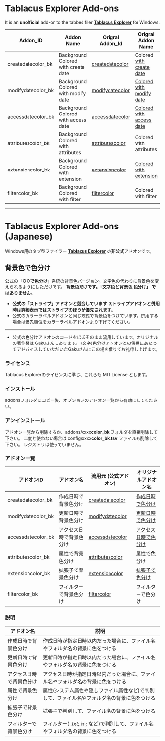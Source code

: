 # Tablacus Explorer Add-ons
It is an **unofficial** add-on to the tabbed filer [**Tablacus Explorer**](https://tablacus.github.io/explorer.html) for Windows.

| Addon_ID           | Addon Name                          | Origral Addon_Id                                                                                  | Origral Addon Name                                                                                  |
| ------------------ | ----------------------------------- | ------------------------------------------------------------------------------------------------- | --------------------------------------------------------------------------------------------------- |
| createdatecolor_bk | Background Colored with create date | [createdatecolor](https://github.com/tablacus/TablacusExplorerAddons/tree/master/createdatecolor) | [Colored with create date](https://github.com/tablacus/TablacusExplorerAddons/wiki/createdatecolor) |
| modifydatecolor_bk | Background Colored with modify date | [modifydatecolor](https://github.com/tablacus/TablacusExplorerAddons/tree/master/modifydatecolor) | [Colored with modify date](https://github.com/tablacus/TablacusExplorerAddons/wiki/modifydatecolor) |
| accessdatecolor_bk | Background Colored with access date | [accessdatecolor](https://github.com/tablacus/TablacusExplorerAddons/tree/master/accessdatecolor) | [Colored with access date](https://github.com/tablacus/TablacusExplorerAddons/wiki/accessdatecolor) |
| attributescolor_bk | Background Colored with attributes  | [attributescolor](https://github.com/tablacus/TablacusExplorerAddons/tree/master/attributescolor) | Colored with attributes                                                                             |
| extensioncolor_bk  | Background Colored with extension   | [extensioncolor](https://github.com/tablacus/TablacusExplorerAddons/tree/master/extensioncolor)   | [Colored with extension](https://github.com/tablacus/TablacusExplorerAddons/wiki/extensioncolor)    |
| filtercolor_bk     | Background Colored with filter      | [filtercolor](https://github.com/tablacus/TablacusExplorerAddons/tree/master/filtercolor)         | Colored with filter                                                                                 |

---
# Tablacus Explorer Add-ons (Japanese)

Windows用のタブ型ファイラー [**Tablacus Explorer**](https://tablacus.github.io/explorer.html) の**非公式**アドオンです。

## 背景色で色分け

公式の「**○○で色分け**」系統の背景色バージョン。文字色の代わりに背景色を変えられるようにしただけです。
**背景色だけです。「文字色と背景色 色分け」 ではありません。**

- **公式の「ストライプ」アドオンと競合しています** **ストライプアドオンと併用時は詳細表示ではストライプのほうが優先されます**。
- 公式のカラーラベルアドオンと同じ方式で背景色をつけています。併用する場合は優先順位をカラーラベルアドオンより下げてください。

--- 
* 公式の色分けアドオンのコードをほぼそのまま流用しています。オリジナルの著作権は Gakuさんにあります。
  (文字)色分けアドオンとの併用にあたってアドバイスしていただいたGakuさんにこの場を借りてお礼申し上げます。

### ライセンス
  Tablacus Explorerのライセンスに準じ、これらも MIT License とします。

### インストール 
  addonsフォルダにコピー後、オプションのアドオン一覧から有効にしてください。

### アンインストール
  アドオン一覧から削除するか、addons/xxxx**color_bk** フォルダを直接削除して下さい。
  二度と使わない場合は config/xxxx**color_bk.tsv** ファイルも削除して下さい。
  レジストリは使っていません。

### アドオン一覧

| アドオンID         | アドオン名               | 流用元 (公式アドオン)                                                                             | オリジナルアドオン名                                                                            |
| ------------------ | ------------------------ | ------------------------------------------------------------------------------------------------- | ----------------------------------------------------------------------------------------------- |
| createdatecolor_bk | 作成日時で背景色分け     | [createdatecolor](https://github.com/tablacus/TablacusExplorerAddons/tree/master/createdatecolor) | [作成日時で色分け]((https://github.com/tablacus/TablacusExplorerAddons/wiki/createdatecolor))   |
| modifydatecolor_bk | 更新日時で背景色分け     | [modifydatecolor](https://github.com/tablacus/TablacusExplorerAddons/tree/master/modifydatecolor) | [更新日時で色分け](https://github.com/tablacus/TablacusExplorerAddons/wiki/modifydatecolor)     |
| accessdatecolor_bk | アクセス日時で背景色分け | [accessdatecolor](https://github.com/tablacus/TablacusExplorerAddons/tree/master/accessdatecolor) | [アクセス日時で色分け](https://github.com/tablacus/TablacusExplorerAddons/wiki/accessdatecolor) |
| attributescolor_bk | 属性で背景色分け         | [attributescolor](https://github.com/tablacus/TablacusExplorerAddons/tree/master/attributescolor) | 属性で色分け                                                                                    |
| extensioncolor_bk  | 拡張子で背景色分け       | [extensioncolor](https://github.com/tablacus/TablacusExplorerAddons/tree/master/extensioncolor)   | [拡張子で色分け](https://github.com/tablacus/TablacusExplorerAddons/wiki/extensioncolor)        |
| filtercolor_bk     | フィルターで背景色分け   | [filtercolor](https://github.com/tablacus/TablacusExplorerAddons/tree/master/filtercolor)         | フィルターで色分け                                                                              |

### 説明

| アドオン名               | 説明                                                                                         |
| ------------------------ | -------------------------------------------------------------------------------------------- |
| 作成日時で背景色分け     | 作成日時が指定日時以内だった場合に、ファイル名やフォルダ名の背景に色をつける                 |
| 更新日時で背景色分け     | 更新日時が指定日時以内だった場合に、ファイル名やフォルダ名の背景に色をつける                 |
| アクセス日時で背景色分け | アクセス日時が指定日時以内だった場合に、ファイル名やフォルダ名の背景に色をつける             |
| 属性で背景色分け         | 属性(システム属性や隠しファイル属性など)で判別して、ファイル名やフォルダ名の背景に色をつける |
| 拡張子で背景色分け       | 拡張子で判別して、ファイル名の背景に色をつける                                               |
| フィルターで背景色分け   | フィルター( *.txt;*.ini; など)で判別して、ファイル名やフォルダ名の背景に色をつける           |

